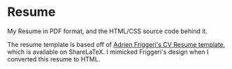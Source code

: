 Resume
======

My Resume in PDF format, and the HTML/CSS source code behind it.

The resume template is based off of [Adrien Friggeri's CV Resume template](https://github.com/afriggeri/cv), which is available on ShareLaTeX. I mimicked Friggeri's design when I converted this resume to HTML.
